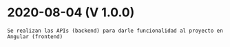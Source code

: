 # 2020-08-04 (V 1.0.0)
    Se realizan las APIs (backend) para darle funcionalidad al proyecto en Angular (frontend)